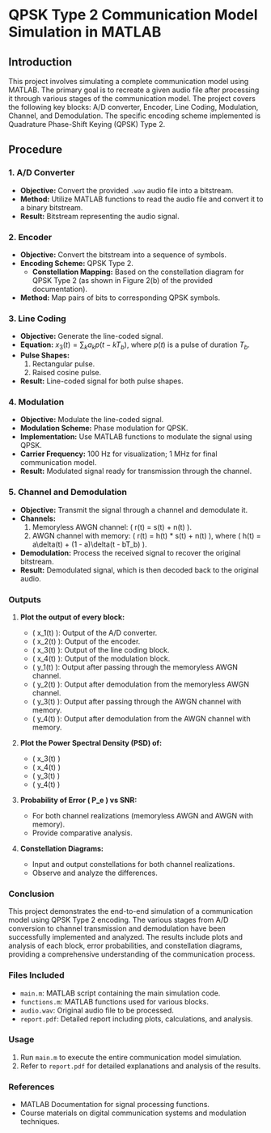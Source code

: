 # QPSK Type 2 Communication Model Simulation in MATLAB

## Introduction

This project involves simulating a complete communication model using MATLAB. The primary goal is to recreate a given audio file after processing it through various stages of the communication model. The project covers the following key blocks: A/D converter, Encoder, Line Coding, Modulation, Channel, and Demodulation. The specific encoding scheme implemented is Quadrature Phase-Shift Keying (QPSK) Type 2.

## Procedure

### 1. A/D Converter
- **Objective:** Convert the provided `.wav` audio file into a bitstream.
- **Method:** Utilize MATLAB functions to read the audio file and convert it to a binary bitstream.
- **Result:** Bitstream representing the audio signal.

### 2. Encoder
- **Objective:** Convert the bitstream into a sequence of symbols.
- **Encoding Scheme:** QPSK Type 2.
  - **Constellation Mapping:** Based on the constellation diagram for QPSK Type 2 (as shown in Figure 2(b) of the provided documentation).
- **Method:** Map pairs of bits to corresponding QPSK symbols.

### 3. Line Coding
- **Objective:** Generate the line-coded signal.
- **Equation:** $x_3(t) = \sum_k a_k p(t - kT_b)$, where $p(t)$ is a pulse of duration $T_b$.
- **Pulse Shapes:**
  1. Rectangular pulse.
  2. Raised cosine pulse.
- **Result:** Line-coded signal for both pulse shapes.

### 4. Modulation
- **Objective:** Modulate the line-coded signal.
- **Modulation Scheme:** Phase modulation for QPSK.
- **Implementation:** Use MATLAB functions to modulate the signal using QPSK.
- **Carrier Frequency:** 100 Hz for visualization; 1 MHz for final communication model.
- **Result:** Modulated signal ready for transmission through the channel.

### 5. Channel and Demodulation
- **Objective:** Transmit the signal through a channel and demodulate it.
- **Channels:**
  1. Memoryless AWGN channel: \( r(t) = s(t) + n(t) \).
  2. AWGN channel with memory: \( r(t) = h(t) * s(t) + n(t) \), where \( h(t) = a\delta(t) + (1 - a)\delta(t - bT_b) \).
- **Demodulation:** Process the received signal to recover the original bitstream.
- **Result:** Demodulated signal, which is then decoded back to the original audio.

### Outputs

1. **Plot the output of every block:**
   - \( x_1(t) \): Output of the A/D converter.
   - \( x_2(t) \): Output of the encoder.
   - \( x_3(t) \): Output of the line coding block.
   - \( x_4(t) \): Output of the modulation block.
   - \( y_1(t) \): Output after passing through the memoryless AWGN channel.
   - \( y_2(t) \): Output after demodulation from the memoryless AWGN channel.
   - \( y_3(t) \): Output after passing through the AWGN channel with memory.
   - \( y_4(t) \): Output after demodulation from the AWGN channel with memory.

2. **Plot the Power Spectral Density (PSD) of:**
   - \( x_3(t) \)
   - \( x_4(t) \)
   - \( y_3(t) \)
   - \( y_4(t) \)

3. **Probability of Error \( P_e \) vs SNR:**
   - For both channel realizations (memoryless AWGN and AWGN with memory).
   - Provide comparative analysis.

4. **Constellation Diagrams:**
   - Input and output constellations for both channel realizations.
   - Observe and analyze the differences.

### Conclusion

This project demonstrates the end-to-end simulation of a communication model using QPSK Type 2 encoding. The various stages from A/D conversion to channel transmission and demodulation have been successfully implemented and analyzed. The results include plots and analysis of each block, error probabilities, and constellation diagrams, providing a comprehensive understanding of the communication process.

### Files Included

- `main.m`: MATLAB script containing the main simulation code.
- `functions.m`: MATLAB functions used for various blocks.
- `audio.wav`: Original audio file to be processed.
- `report.pdf`: Detailed report including plots, calculations, and analysis.

### Usage

1. Run `main.m` to execute the entire communication model simulation.
2. Refer to `report.pdf` for detailed explanations and analysis of the results.

### References

- MATLAB Documentation for signal processing functions.
- Course materials on digital communication systems and modulation techniques.
